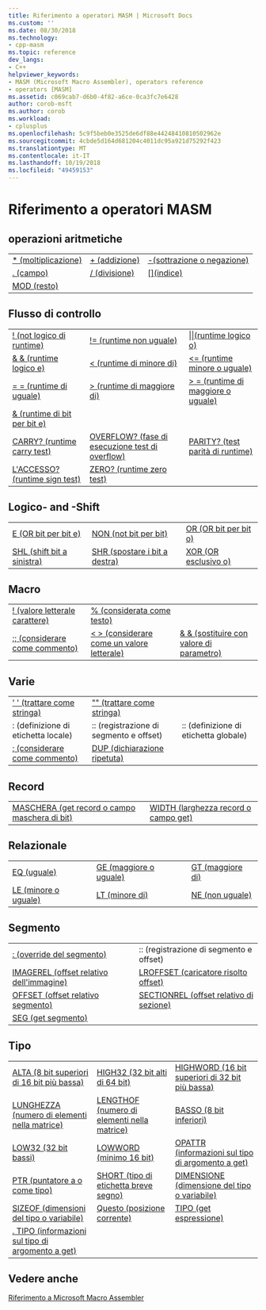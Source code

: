 ```yaml
---
title: Riferimento a operatori MASM | Microsoft Docs
ms.custom: ''
ms.date: 08/30/2018
ms.technology:
- cpp-masm
ms.topic: reference
dev_langs:
- C++
helpviewer_keywords:
- MASM (Microsoft Macro Assembler), operators reference
- operators [MASM]
ms.assetid: c069cab7-d6b0-4f82-a6ce-0ca3fc7e6428
author: corob-msft
ms.author: corob
ms.workload:
- cplusplus
ms.openlocfilehash: 5c9f5beb0e3525de6df88e44248410810502962e
ms.sourcegitcommit: 4cbde5d164d681204c4011dc95a921d75292f423
ms.translationtype: MT
ms.contentlocale: it-IT
ms.lasthandoff: 10/19/2018
ms.locfileid: "49459153"
---
```

# <a name="masm-operators-reference"></a>Riferimento a operatori MASM

## <a name="arithmetic"></a>operazioni aritmetiche

||||
|-|-|-|
|[* (moltiplicazione)](operator-multiply.md)|[+ (addizione)](operator-add.md)|[-(sottrazione o negazione)](operator-subtract-2.md)|
|[. (campo)](operator-dot.md)|[/ (divisione)](operator-subtract-1.md)|[&#91;&#93;(indice)](operator-brackets.md)|
|[MOD (resto)](operator-mod.md)|||

## <a name="control-flow"></a>Flusso di controllo

||||
|-|-|-|
|[\! (not logico di runtime)](operator-logical-not-masm-run-time.md)|[\!= (runtime non uguale)](operator-not-equal-masm.md)|[&#124;&#124;(runtime logico o)](operator-logical-or.md)|
|[& & (runtime logico e)](operator-logical-and-masm-run-time.md)|[< (runtime di minore di)](operator-less-than-masm-run-time.md)|[\<= (runtime minore o uguale)](operator-less-or-equal-masm-run-time.md)|
|[= = (runtime di uguale)](operator-equal-masm-run-time.md)|[> (runtime di maggiore di)](operator-greater-than-masm-run-time.md)|[> = (runtime di maggiore o uguale)](operator-greater-or-equal-masm-run-time.md)|
|[& (runtime di bit per bit e)](operator-bitwise-and.md)|||
|[CARRY? (runtime carry test)](operator-carry-q.md)|[OVERFLOW? (fase di esecuzione test di overflow)](operator-overflow-q.md)|[PARITY? (test parità di runtime)](operator-parity-q.md)|
|[L'ACCESSO? (runtime sign test)](operator-sign-q.md)|[ZERO? (runtime zero test)](operator-zero-q.md)||

## <a name="logical-and-shift"></a>Logico- and -Shift

||||
|-|-|-|
|[E (OR bit per bit e)](operator-and.md)|[NON (not bit per bit)](operator-not.md)|[OR (OR bit per bit o)](operator-or.md)|
|[SHL (shift bit a sinistra)](operator-shl.md)|[SHR (spostare i bit a destra)](operator-shr.md)|[XOR (OR esclusivo o)](operator-xor.md)|

## <a name="macro"></a>Macro

||||
|-|-|-|
|[\! (valore letterale carattere)](operator-logical-not-masm.md)|[% (considerata come testo)](operator-percent.md)||
|[;; (considerare come commento)](operator-semicolons.md)|[&lt; &gt; (considerare come un valore letterale)](operator-literal.md)|[& & (sostituire con valore di parametro)](operator-logical-and-masm.md)|

## <a name="miscellaneous"></a>Varie

||||
|-|-|-|
|[' ' (trattare come stringa)](operator-single-quote.md)|["" (trattare come stringa)](operator-double-quote.md)||
|: (definizione di etichetta locale)|:: (registrazione di segmento e offset)|:: (definizione di etichetta globale)|
|[; (considerare come commento)](operator-semicolon.md)|[DUP (dichiarazione ripetuta)](operator-dup.md)||

## <a name="record"></a>Record

|||
|-|-|
|[MASCHERA (get record o campo maschera di bit)](operator-mask.md)|[WIDTH (larghezza record o campo get)](operator-width.md)|

## <a name="relational"></a>Relazionale

||||
|-|-|-|
|[EQ (uguale)](operator-eq.md)|[GE (maggiore o uguale)](operator-ge.md)|[GT (maggiore di)](operator-gt.md)|
|[LE (minore o uguale)](operator-le.md)|[LT (minore di)](operator-lt.md)|[NE (non uguale)](operator-ne.md)|

## <a name="segment"></a>Segmento

|||
|-|-|
|[: (override del segmento)](operator-colon.md)|:: (registrazione di segmento e offset)|
|[IMAGEREL (offset relativo dell'immagine)](operator-imagerel.md)|[LROFFSET (caricatore risolto offset)](operator-lroffset.md)|
|[OFFSET (offset relativo segmento)](operator-offset.md)|[SECTIONREL (offset relativo di sezione)](operator-sectionrel.md)|
|[SEG (get segmento)](operator-seg.md)||

## <a name="type"></a>Tipo

||||
|-|-|-|
|[ALTA (8 bit superiori di 16 bit più bassa)](operator-high.md)|[HIGH32 (32 bit alti di 64 bit)](operator-high32.md)|[HIGHWORD (16 bit superiori di 32 bit più bassa)](operator-highword.md)|
|[LUNGHEZZA (numero di elementi nella matrice)](operator-length.md)|[LENGTHOF (numero di elementi nella matrice)](operator-lengthof.md)|[BASSO (8 bit inferiori)](operator-low.md)|
|[LOW32 (32 bit bassi)](operator-low32.md)|[LOWWORD (minimo 16 bit)](operator-lowword.md)|[OPATTR (informazioni sul tipo di argomento a get)](operator-opattr.md)|
|[PTR (puntatore a o come tipo)](operator-ptr.md)|[SHORT (tipo di etichetta breve segno)](operator-short.md)|[DIMENSIONE (dimensione del tipo o variabile)](operator-size.md)|
|[SIZEOF (dimensioni del tipo o variabile)](operator-sizeof.md)|[Questo (posizione corrente)](operator-this.md)|[TIPO (get espressione)](operator-type.md)|
|[. TIPO (informazioni sul tipo di argomento a get)](operator-dot-type.md)|||

## <a name="see-also"></a>Vedere anche

[Riferimento a Microsoft Macro Assembler](microsoft-macro-assembler-reference.md)<br/>

